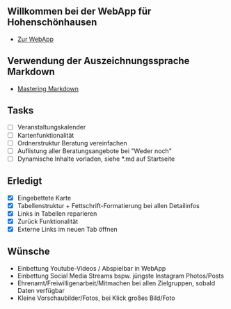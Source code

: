 ## Willkommen bei der WebApp für Hohenschönhausen
- [Zur WebApp](https://danieldreke.github.io/webapp_hsh/)

## Verwendung der Auszeichnungssprache Markdown
- [Mastering Markdown](https://guides.github.com/features/mastering-markdown/)

## Tasks

- [ ] Veranstaltungskalender
- [ ] Kartenfunktionalität
- [ ] Ordnerstruktur Beratung vereinfachen
- [ ] Auflistung aller Beratungsangebote bei "Weder noch"
- [ ] Dynamische Inhalte vorladen, siehe \*.md auf Startseite

## Erledigt

- [x] Eingebettete Karte
- [X] Tabellenstruktur + Fettschrift-Formatierung bei allen Detailinfos
- [x] Links in Tabellen reparieren
- [x] Zurück Funktionalität
- [X] Externe Links im neuen Tab öffnen

## Wünsche

- Einbettung Youtube-Videos / Abspielbar in WebApp
- Einbettung Social Media Streams bspw. jüngste Instagram Photos/Posts
- Ehrenamt/Freiwilligenarbeit/Mitmachen bei allen Zielgruppen, sobald Daten verfügbar
- Kleine Vorschaubilder/Fotos, bei Klick großes Bild/Foto
